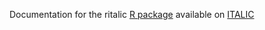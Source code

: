Documentation for the ritalic [R package](https://cran.r-project.org/web/packages/ritalic/index.html) available on [ITALIC](https://italic.units.it/)
